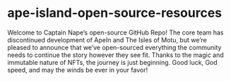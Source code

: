 # ape-island-open-source-resources

Welcome to Captain Nape’s open-source GitHub Repo! The core team has discontinued development of ApeIn and The Isles of Motu, but we’re pleased to announce that we’ve open-sourced everything the community needs to continue the story however they see fit. Thanks to the magic and immutable nature of NFTs, the journey is just beginning. Good luck, God speed, and may the winds be ever in your favor!
